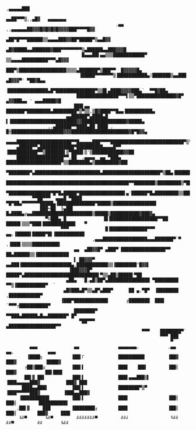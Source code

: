                                                                    ,▄▄▄▄▄███
                                                              ▄▄██▀▀▀▒,,▄█▓   ▄▄▄▄▄▄▄
                                              ,▄▄  ,,▄▄▄▄▄▄██▓▓▓█▓█▓█▓█▓▓▓▓███▀▀▀▀█▓▓
                                            ▄██▀█▀▀▀██████▒▒▄▄▄▄███▓▓██▀█████▀▒▄▄█▓▓
                                      ▄█▓█████▄▄███████▓███▀▀▀▀▀▀▀▀▒▄██████▄▄███▓▓▓█
                                 █▄▄▄██▌▄▄▒▒▒████████████▀ ▒▒▄▄▄▄██████████▀▀▀▄█▓▓▓
                                 ███▀▒██████████████████▒▒▒▒▄███████▀▒███▀▀  █▓▓▓▓▓█▄
                                ▐█████▀▀▀▀▀▀▀▒▐███████████▄]███████▒▄▄███ ▄█▓▓▓▀' ▀██▓█▄▄
                               ▐███████████████▄█▀███████████████▀▒▒█▌▄████▓▓▓▓███▄`  ▀▀█▓██▄
                               ████████████████▀▀▀▌▒▒▀███████████████▓█▀ ▄▓▓███▄▄ ' ▄▄▄█████▓█
                              ███▌▄▄  ███████▀█████████▄█████████▀▒▀▒▒,▒█▓████▀▀█▄▄▐██████████▄
                           ▄▄██████▀▄████▄█  ▌▐█████████████████████████▓▓█████████████████▓█████▄
                    ,,▄██████▀▀████▄██ ████ , █╫████████████████████▓▓▓██████████████████████▓█▀█▓▓▄
            ▄▄▄▄█████████████████████▀▀█▄▄▄▄▄███▀▀▀▀████████████████████████████▀▒╙█████████████▄
        ▄█████▀▀▄█████████████▀██████████▄▄▄▄█▀▀ ▐███████████▀▀▒███████▌▒▀████▌▒'▒████████████▓▓██
        ██████████████████▀▀,██  ,▄▄▄▄  ▄▄ ▀███▄ █████████████████████▀▒▒████████▄▒█████████▓██▌
         ▀████████▀▄█████████████████████████▄██████████████████████▀▒██▄▐███████████████████▌
           ███████████████████████████████████████████████▀▀████████▒█████████▒▀██████▓▓██████
            ▀████████████████▀█▀█▄█████▀█████████████████▌▄'██████▀█▄█████████▒▒██████▓▓█▓█████▄
              ▀▀██▀▀▀  ▄▄▄█ ▀████      ▀█▀██▄▀▀▀▀▀▀▀█████▄▐██████████████▀█████▒████████████████▌
                 ███═██  ╟▄██▌           █▄████▄╔▄▄███████████████████████▒█████▒███████████▓███▓▄
                   ▀b███▄ █              ▐█▐██████████████████▀▀██ █████▌▒▒▒▀███▌████████████▌   ▀
                         ▀▀▀              █▐██████████████▀▀▀  ▄▄,▐█████▌█████▀█▌▐███████████
                                     ,▄▄▄█████████████████▄▄▄███████▀`▀ ,▐███▌▒▒▒▒██████████▌
                              ▄▄  ▄██▓▓█▀ ▄███▀`█████████████████▀▀  ██▄██████▒▒▐████████████
                              ▌ ██▓▓▓▀ ▄▄███▐███████████████████▄,████████████▒▒▐████████"█▓▓▌
                            ▐███▓▓▓█▀ █████▀▄████████████████████████████▌▀▒▒▄██▒█████▌▀██
                           ▄██▄  `█,▄█▒██▀▄████████████████ ▀█████████ ▀▀▒▐███████████▀  `
                          ▄█▓███▄█▀▒▒▄█▀▄███▀      ██ ▄,▀█▀  ▐████████ ,████████████▀
                         ▐███▀█████████████       ╔████████  ███▌ `▀▀▀╒███████████▀
                              ████████▀               ▀▀███▄██████▄█▄▄███████▀ █▀
                                ▀██▀▀▀                 ▄██████████████████▀▀
                                                        ▀▀▀    ████████▀`
                                                               ▀▀▀ ███
                                                                   ▀`                                       
             ▄▄▄              ▄▄               ▄▄▄▄▄▄▄,           ,▄▄      ▄▄,             ▄▄▄
            ▐████╗           ▐██▌Γ             ██████████         ▐██▓     ███▓           ▐████▓
           ╒██▒███µ          ▐██▌▌             ███▌   ▐██▌        ▐██╣     ███▓           ██▌███▌
           ██▌▓ ██▌          ▐██▌▌             ███▌▄▄▄███▒▌       ▐███▄▄▄▄▄███▓          ███▓ ███
          ████▄▄███▌         ▐██▌▌             ████████▀▒▀        ▐███▀▀▀▀▀███▓         ▐███▄▄███▓
         ▐██████████▌        ▐██▌▌             ███▌               ▐██╣     ███╣        ▐██████████▌
        ,██▌▓     ███        ▐████████╓        ███▌               ▐██╣     ███╣        ███▓     ███▌
         ╚╝▀       ╚╝▀         ╝╝╝╝╝╝╝▀         ╝╝╛                ╙╝╝      ╝╝▀         ╝╝       ╚╝╝                                                   
